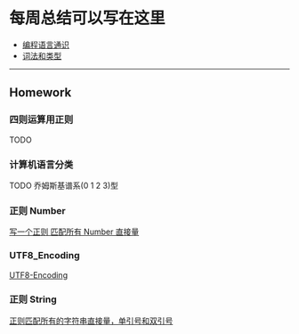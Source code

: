 # 每周总结可以写在这里

- [编程语言通识](./common.md)
- [词法和类型](./lexical-type.md)

---

## Homework

### 四则运算用正则

TODO

### 计算机语言分类

TODO
乔姆斯基谱系(0 1 2 3)型

### 正则 Number

[写一个正则 匹配所有 Number 直接量](./numeric-literals.md)

### UTF8_Encoding

[UTF8-Encoding](./utf8encoding.html)

### 正则 String

[正则匹配所有的字符串直接量，单引号和双引号](./string-literals.md)
